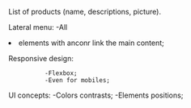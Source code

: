 
List of products (name, descriptions, picture). 

  Lateral menu:
              -All <li> elements with anconr link
               the main content;

  Responsive design:
                
              -Flexbox;
              -Even for mobiles;
              
  UI concepts:
              -Colors contrasts;
              -Elements positions;

